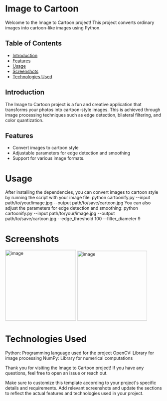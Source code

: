 # Image to Cartoon

Welcome to the Image to Cartoon project! This project converts ordinary images into cartoon-like images using Python.

## Table of Contents

- [Introduction](#introduction)
- [Features](#features)
- [Usage](#usage)
- [Screenshots](#screenshots)
- [Technologies Used](#technologies-used)

## Introduction

The Image to Cartoon project is a fun and creative application that transforms your photos into cartoon-style images. This is achieved through image processing techniques such as edge detection, bilateral filtering, and color quantization.

## Features

- Convert images to cartoon style
- Adjustable parameters for edge detection and smoothing
- Support for various image formats.

# Usage
After installing the dependencies, you can convert images to cartoon style by running the script with your image file:
python cartoonify.py --input path/to/your/image.jpg --output path/to/save/cartoon.jpg
You can also adjust the parameters for edge detection and smoothing:
python cartoonify.py --input path/to/your/image.jpg --output path/to/save/cartoon.jpg --edge_threshold 100 --filter_diameter 9

# Screenshots
<img width="227" alt="image" src="https://github.com/user-attachments/assets/e0fb8d4e-279e-4042-98e2-ec8da126582f">
<img width="224" alt="image" src="https://github.com/user-attachments/assets/244db3e3-3d5a-42f9-a5dc-2ff707b2b5a6">

# Technologies Used
Python: Programming language used for the project
OpenCV: Library for image processing
NumPy: Library for numerical computations

Thank you for visiting the Image to Cartoon project! If you have any questions, feel free to open an issue or reach out.

Make sure to customize this template according to your project's specific details and requirements. Add relevant screenshots and update the sections to reflect the actual features and technologies used in your project.




